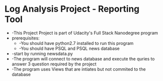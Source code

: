 # Log Analysis Project - Reporting Tool
<ul>
<li>-This Project Project is part of Udacity's Full Stack Nanodegree program</li>
<li>prerequisites:
    <ul>
        <li>-You should have python2.7 installed to run this program</li>
        <li>-You should have PSQL and PSQL news database</li>
    </ul>
</li>
<li>-start by running newsdata.py</li>
<li>-The program will connect to news database and execute the quries to answer 3 question required by the project</li>
<li>-The program uses Views that are intiates but not commited to the database</li>
<ul>

